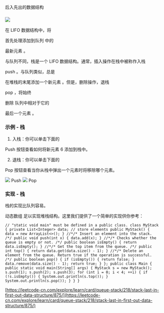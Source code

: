 后入先出的数据结构

### ![](https://aliyun-lc-upload.oss-cn-hangzhou.aliyuncs.com/aliyun-lc-upload/uploads/2018/06/03/screen-shot-2018-06-02-at-203523.png)

在 LIFO 数据结构中，将

首先处理添加到队列
中的

最新元素
。

与队列不同，栈是一个 LIFO 数据结构。通常，插入操作在栈中被称作入栈

push
。与队列类似，总是

在堆栈的末尾添加一个新元素
。但是，删除操作，退栈

pop
，将始终

删除
队列中相对于它的

最后一个元素
。

### 示例 - 栈

1. 入栈：你可以单击下面的

Push
按钮查看如何将新元素 6 添加到栈中。

2. 退栈：你可以单击下面的

Pop
按钮查看当你从栈中弹出一个元素时将移除哪个元素。

![](https://aliyun-lc-upload.oss-cn-hangzhou.aliyuncs.com/aliyun-lc-upload/uploads/2018/06/03/screen-shot-2018-06-03-at-113737.png) Push ![](https://aliyun-lc-upload.oss-cn-hangzhou.aliyuncs.com/aliyun-lc-upload/uploads/2018/06/03/screen-shot-2018-06-03-at-113755.png) Pop

### 实现 - 栈

栈的实现比队列容易。

动态数组
足以实现堆栈结构。这里我们提供了一个简单的实现供你参考：

```
// "static void main" must be defined in a public class. class MyStack { private List<Integer> data; // store elements public MyStack() { data = new ArrayList<>(); } //*/* Insert an element into the stack. /*/ public void push(int x) { data.add(x); } //*/* Checks whether the queue is empty or not. /*/ public boolean isEmpty() { return data.isEmpty(); } //*/* Get the top item from the queue. /*/ public int top() { return data.get(data.size() - 1); } //*/* Delete an element from the queue. Return true if the operation is successful. /*/ public boolean pop() { if (isEmpty()) { return false; } data.remove(data.size() - 1); return true; } }; public class Main { public static void main(String[] args) { MyStack s = new MyStack(); s.push(1); s.push(2); s.push(3); for (int i = 0; i < 4; ++i) { if (!s.isEmpty()) { System.out.println(s.top()); } System.out.println(s.pop()); } } }
```

[https://leetcode-cn.com/explore/learn/card/queue-stack/218/stack-last-in-first-out-data-structure/875/](https://leetcode-cn.com/explore/learn/card/queue-stack/218/stack-last-in-first-out-data-structure/875/)
